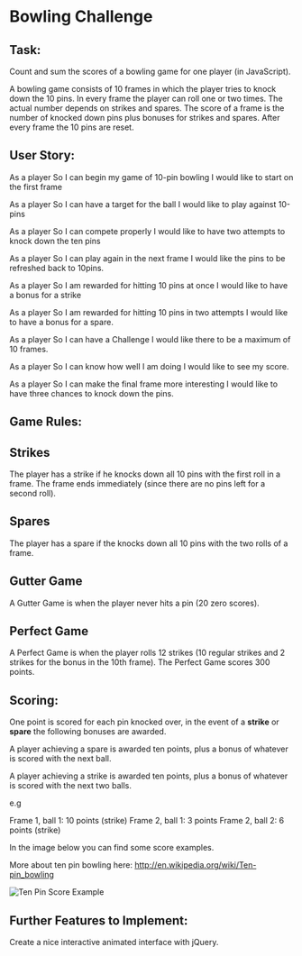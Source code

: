 
Bowling Challenge
=================

Task:
-----

Count and sum the scores of a bowling game for one player (in JavaScript).

A bowling game consists of 10 frames in which the player tries to knock down the 10 pins. In every frame the player can roll one or two times. The actual number depends on strikes and spares. The score of a frame is the number of knocked down pins plus bonuses for strikes and spares. After every frame the 10 pins are reset.

User Story:
-----------

As a player
So I can begin my game of 10-pin bowling
I would like to start on the first frame

As a player
So I can have a target for the ball
I would like to play against 10-pins

As a player
So I can compete properly
I would like to have two attempts to knock down the ten pins

As a player
So I can play again in the next frame
I would like the pins to be refreshed back to 10pins.

As a player
So I am rewarded for hitting 10 pins at once
I would like to have a bonus for a strike

As a player
So I am rewarded for hitting 10 pins in two attempts
I would like to have a bonus for a spare.

As a player
So I can have a Challenge
I would like there to be a maximum of 10 frames.

As a player
So I can know how well I am doing
I would like to see my score.

As a player
So I can make the final frame more interesting
I would like to have three chances to knock down the pins.

Game Rules:
-----------
## Strikes

The player has a strike if he knocks down all 10 pins with the first roll in a frame. The frame ends immediately (since there are no pins left for a second roll).

## Spares

The player has a spare if the knocks down all 10 pins with the two rolls of a frame.

## Gutter Game

A Gutter Game is when the player never hits a pin (20 zero scores).

## Perfect Game

A Perfect Game is when the player rolls 12 strikes (10 regular strikes and 2 strikes for the bonus in the 10th frame). The Perfect Game scores 300 points.

Scoring:
--------

One point is scored for each pin knocked over, in the event of a **strike** or **spare** the following bonuses are awarded.

A player achieving a spare is awarded ten points, plus a bonus of whatever is scored with the next ball.

A player achieving a strike is awarded ten points, plus a bonus of whatever is scored with the next two balls.

e.g

Frame 1, ball 1: 10 points (strike)
Frame 2, ball 1: 3 points
Frame 2, ball 2: 6 points (strike)

In the image below you can find some score examples.

More about ten pin bowling here: http://en.wikipedia.org/wiki/Ten-pin_bowling

![Ten Pin Score Example](images/example_ten_pin_scoring.png)


Further Features to Implement:
------------------------------

Create a nice interactive animated interface with jQuery.
